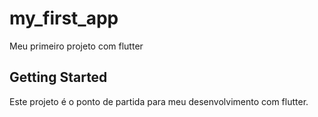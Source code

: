 # my_first_app

Meu primeiro projeto com flutter

## Getting Started

Este projeto é o ponto de partida para meu desenvolvimento com flutter.


